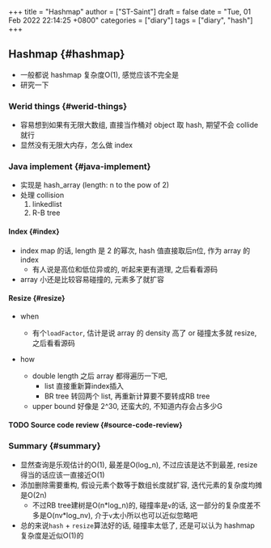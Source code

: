 +++
title = "Hashmap"
author = ["ST-Saint"]
draft = false
date = "Tue, 01 Feb 2022 22:14:25 +0800"
categories = ["diary"]
tags = ["diary", "hash"]
+++

## Hashmap {#hashmap}

-   一般都说 hashmap 复杂度O(1), 感觉应该不完全是
-   研究一下


### Werid things {#werid-things}

-   容易想到如果有无限大数组, 直接当作桶对 object 取 hash, 期望不会 collide 就行
-   显然没有无限大内存，怎么做 index


### Java implement {#java-implement}

-   实现是 hash_array (length: n to the pow of 2)
-   处理 collision
    1.  linkedlist
    2.  R-B tree


#### Index {#index}

-   index map 的话, length 是 2 的幂次, hash 值直接取后n位, 作为 array 的 index
    -   有人说是高位和低位异或的, 听起来更有道理, 之后看看源码
-   array 小还是比较容易碰撞的, 元素多了就扩容


#### Resize {#resize}

<!--list-separator-->

-  when

    -   有个`loadFactor`, 估计是说 array 的 density 高了 or 碰撞太多就 resize, 之后看看源码

<!--list-separator-->

-  how

    -   double length 之后 array 都得遍历一下吧,
        -   list 直接重新算index插入
        -   BR tree 转回两个 list, 再重新计算要不要转成RB tree
    -   upper bound 好像是 2^30, 还蛮大的, 不知道内存会占多少G


#### <span class="org-todo todo TODO">TODO</span> Source code review {#source-code-review}


### Summary {#summary}

-   显然查询是乐观估计的O(1), 最差是O(log_n), 不过应该是达不到最差, resize得当的话应该一直接近O(1)
-   添加删除需要重构, 假设元素个数等于数组长度就扩容, 迭代元素的复杂度均摊是O(2n)
    -   不过RB tree建树是O(n\*log_n)的, 碰撞率是`v`的话, 这一部分的复杂度差不多是O(nv\*log_nv), 介于`v`太小所以也可以近似忽略吧
-   总的来说`hash` + `resize`算法好的话, 碰撞率太低了, 还是可以认为 hashmap 复杂度是近似O(1)的
